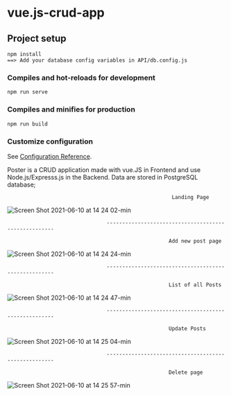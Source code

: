 # vue.js-crud-app

## Project setup
```
npm install
==> Add your database config variables in API/db.config.js
```

### Compiles and hot-reloads for development
```
npm run serve
```

### Compiles and minifies for production
```
npm run build
```

### Customize configuration
See [Configuration Reference](https://cli.vuejs.org/config/).

Poster is a CRUD application made with vue.JS in Frontend and use Node.js/Expresss.js in the Backend. Data are stored in PostgreSQL database;

                                                         Landing Page
![Screen Shot 2021-06-10 at 14 24 02-min](https://user-images.githubusercontent.com/75132670/123327108-b53a8080-d542-11eb-99f3-9cdc3b77c331.png)

                                    -----------------------------------------------------
                                    
                                                        Add new post page
![Screen Shot 2021-06-10 at 14 24 24-min](https://user-images.githubusercontent.com/75132670/123328407-3a726500-d544-11eb-9227-68ea5cfa9f1e.png)

                                    -----------------------------------------------------
                                    
                                                        List of all Posts
![Screen Shot 2021-06-10 at 14 24 47-min](https://user-images.githubusercontent.com/75132670/123328715-976e1b00-d544-11eb-9588-49f031e62915.png)

                                    -----------------------------------------------------
                                    
                                                        Update Posts
![Screen Shot 2021-06-10 at 14 25 04-min](https://user-images.githubusercontent.com/75132670/123328822-bbc9f780-d544-11eb-8377-014f4c08d5f7.png)

                                    -----------------------------------------------------
                                    
                                                        Delete page
![Screen Shot 2021-06-10 at 14 25 57-min](https://user-images.githubusercontent.com/75132670/123328988-f2a00d80-d544-11eb-81c8-54f7290b828b.png)


